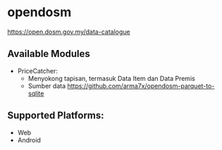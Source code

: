 # opendosm

https://open.dosm.gov.my/data-catalogue

## Available Modules
- PriceCatcher:
	- Menyokong tapisan, termasuk Data Item dan Data Premis
	- Sumber data https://github.com/arma7x/opendosm-parquet-to-sqlite

## Supported Platforms:
- Web
- Android
